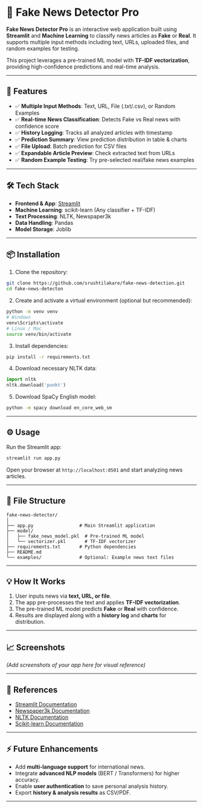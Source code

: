 # 📰 Fake News Detector Pro

**Fake News Detector Pro** is an interactive web application built using **Streamlit** and **Machine Learning** to classify news articles as **Fake** or **Real**. It supports multiple input methods including text, URLs, uploaded files, and random examples for testing.

This project leverages a pre-trained ML model with **TF-IDF vectorization**, providing high-confidence predictions and real-time analysis.

---

## 🚀 Features

- ✅ **Multiple Input Methods**: Text, URL, File (.txt/.csv), or Random Examples
- ✅ **Real-time News Classification**: Detects Fake vs Real news with confidence score
- ✅ **History Logging**: Tracks all analyzed articles with timestamp
- ✅ **Prediction Summary**: View prediction distribution in table & charts
- ✅ **File Upload**: Batch prediction for CSV files
- ✅ **Expandable Article Preview**: Check extracted text from URLs
- ✅ **Random Example Testing**: Try pre-selected real/fake news examples

---

## 🛠 Tech Stack

- **Frontend & App**: [Streamlit](https://streamlit.io/)
- **Machine Learning**: scikit-learn (Any classifier + TF-IDF)
- **Text Processing**: NLTK, Newspaper3k
- **Data Handling**: Pandas
- **Model Storage**: Joblib

---

## 📦 Installation

1. Clone the repository:

```bash
git clone https://github.com/srushtilakare/fake-news-detection.git
cd fake-news-detecton
````

2. Create and activate a virtual environment (optional but recommended):

```bash
python -m venv venv
# Windows
venv\Scripts\activate
# Linux / Mac
source venv/bin/activate
```

3. Install dependencies:

```bash
pip install -r requirements.txt
```

4. Download necessary NLTK data:

```python
import nltk
nltk.download('punkt')
```

5. Download SpaCy English model:

```bash
python -m spacy download en_core_web_sm
```

---

## ⚙ Usage

Run the Streamlit app:

```bash
streamlit run app.py
```

Open your browser at `http://localhost:8501` and start analyzing news articles.

---

## 📝 File Structure

```
fake-news-detector/
│
├── app.py                 # Main Streamlit application
├── model/
│   ├── fake_news_model.pkl  # Pre-trained ML model
│   └── vectorizer.pkl       # TF-IDF vectorizer
├── requirements.txt       # Python dependencies
├── README.md
└── examples/              # Optional: Example news text files
```

---

## 💡 How It Works

1. User inputs news via **text, URL, or file**.
2. The app pre-processes the text and applies **TF-IDF vectorization**.
3. The pre-trained ML model predicts **Fake** or **Real** with confidence.
4. Results are displayed along with a **history log** and **charts** for distribution.

---

## 📈 Screenshots

*(Add screenshots of your app here for visual reference)*

---

## 🔗 References

* [Streamlit Documentation](https://docs.streamlit.io/)
* [Newspaper3k Documentation](https://newspaper.readthedocs.io/)
* [NLTK Documentation](https://www.nltk.org/)
* [Scikit-learn Documentation](https://scikit-learn.org/stable/)

---

## ⚡ Future Enhancements

* Add **multi-language support** for international news.
* Integrate **advanced NLP models** (BERT / Transformers) for higher accuracy.
* Enable **user authentication** to save personal analysis history.
* Export **history & analysis results** as CSV/PDF.

---
